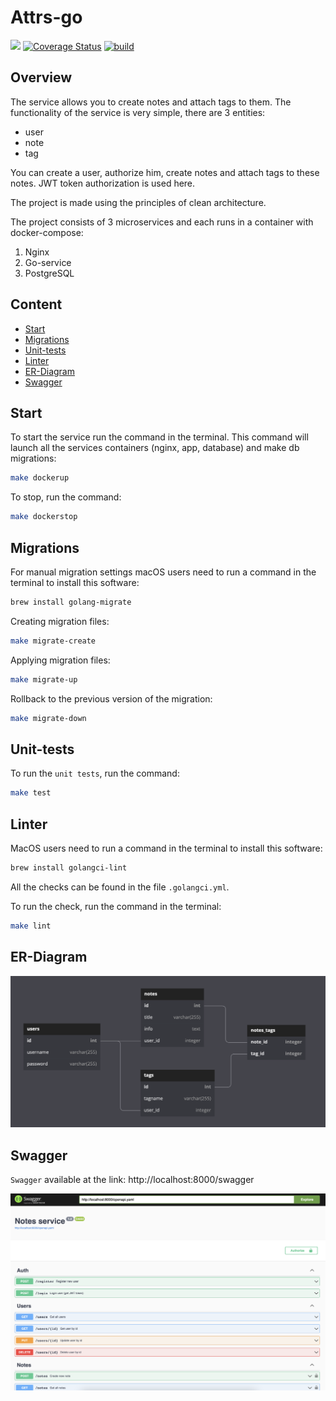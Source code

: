 # Attrs-go
![](https://img.shields.io/github/go-mod/go-version/ruauka/note-service-go)
[![Coverage Status](https://codecov.io/github/ruauka/note-service-go/coverage.svg?branch=master)](https://codecov.io/gh/ruauka/note-service-go)
[![build](https://github.com/ruauka/note-service-go/actions/workflows/pipeline.yml/badge.svg)](https://github.com/ruauka/note-service-go/actions/workflows/pipeline.yml)

## Overview
The service allows you to create notes and attach tags to them.
The functionality of the service is very simple, there are 3 entities:
- user
- note
- tag

You can create a user, authorize him, create notes and attach tags to these notes.
JWT token authorization is used here.

The project is made using the principles of clean architecture.

The project consists of 3 microservices and each runs in a container with docker-compose:
1. Nginx
2. Go-service
3. PostgreSQL

## Content

- [Start](#start)
- [Migrations](#migrations)
- [Unit-tests](#unit-tests)
- [Linter](#linter)
- [ER-Diagram](#ER-Diagram)
- [Swagger](#swagger)
  

## Start
To start the service run the command in the terminal. This command will launch all the services containers (nginx, app, database) and make db migrations:
```bash
make dockerup
```

To stop, run the command:
```bash
make dockerstop
```

## Migrations
For manual migration settings macOS users need to run a command in the terminal to install this software:
```bash
brew install golang-migrate
```
Creating migration files:
```bash
make migrate-create
```
Applying migration files:
```bash
make migrate-up
```
Rollback to the previous version of the migration:
```bash
make migrate-down
```

## Unit-tests
To run the `unit tests`, run the command:
```bash
make test
```

## Linter
MacOS users need to run a command in the terminal to install this software:
```bash
brew install golangci-lint
```
All the checks can be found in the file `.golangci.yml`.

To run the check, run the command in the terminal:
```bash
make lint
```

## ER-Diagram
<p align="left">
    <img src="assets/er.png" width="700">
</p>

## Swagger
`Swagger` available at the link: http://localhost:8000/swagger
<p align="left">
    <img src="assets/swagger.png" width="700">
</p>